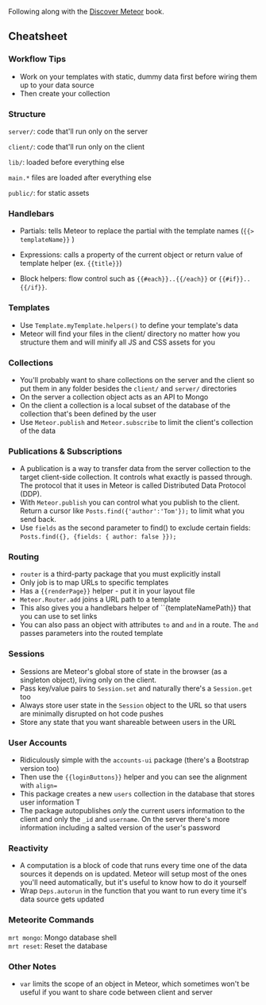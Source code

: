 Following along with the [Discover Meteor](http://www.discovermeteor.com) book.

## Cheatsheet

### Workflow Tips

* Work on your templates with static, dummy data first before wiring them up to your data source
* Then create your collection

### Structure

`server/`: code that'll run only on the server  

`client/`: code that'll run only on the client  

`lib/`: loaded before everything else

`main.*` files are loaded after everything else

`public/`: for static assets

### Handlebars

* Partials: tells Meteor to replace the partial with the template names (`{{> templateName}}`
)

* Expressions: calls a property of the current object or return value of template helper (ex. `{{title}}`)

* Block helpers: flow control such as `{{#each}}..{{/each}}` or `{{#if}}..{{/if}}`.

### Templates

* Use `Template.myTemplate.helpers()` to define your template's data
* Meteor will find your files in the client/ directory no matter how you structure them and will minify all JS and CSS
  assets for you

### Collections
* You'll probably want to share collections on the server and the client so put them in any folder besides the `client/`
  and `server/` directories  
* On the server a collection object acts as an API to Mongo
* On the client a collection is a local subset of the database of the collection that's been defined by the user
* Use `Meteor.publish` and `Meteor.subscribe` to limit the client's collection of the data

### Publications & Subscriptions
* A publication is a way to transfer data from the server collection to the target client-side collection. It controls what exactly is passed through. The protocol that it uses in Meteor is called Distributed Data Protocol (DDP).
* With `Meteor.publish` you can control what you publish to the client. Return a cursor like `Posts.find({'author':'Tom'});` to limit what you send back.
* Use `fields` as the second parameter to find() to exclude certain fields: `Posts.find({}, {fields: { author: false }});`

### Routing
* `router` is a third-party package that you must explicitly install
* Only job is to map URLs to specific templates
* Has a `{{renderPage}}` helper - put it in your layout file
* `Meteor.Router.add` joins a URL path to a template
* This also gives you a handlebars helper of ``{templateNamePath}} that you can use to set links 
* You can also pass an object with attributes `to` and `and` in a route. The `and` passes parameters into the routed template

### Sessions
* Sessions are Meteor's global store of state in the browser (as a singleton object), living only on the client.
* Pass key/value pairs to `Session.set` and naturally there's a `Session.get` too
* Always store user state in the `Session` object to the URL so that users are minimally disrupted on hot code pushes
* Store any state that you want shareable between users in the URL

### User Accounts
* Ridiculously simple with the `accounts-ui` package (there's a Bootstrap version too)
* Then use the `{{loginButtons}}` helper and you can see the alignment with `align=`
* This package creates a new `users` collection in the database that stores user information T
* The package autopublishes _only_ the current users information to the client and only the `_id` and `username`. On the server there's more information including a salted version of the user's password

### Reactivity
* A computation is a block of code that runs every time one of the data sources it depends on is updated. Meteor will setup most of the ones you'll need automatically, but it's useful to know how to do it yourself
* Wrap `Deps.autorun` in the function that you want to run every time it's data source gets updated

### Meteorite Commands
`mrt mongo`: Mongo database shell  
`mrt reset`: Reset the database

### Other Notes
* `var` limits the scope of an object in Meteor, which sometimes won't be useful if you want to share code between
  client and server

